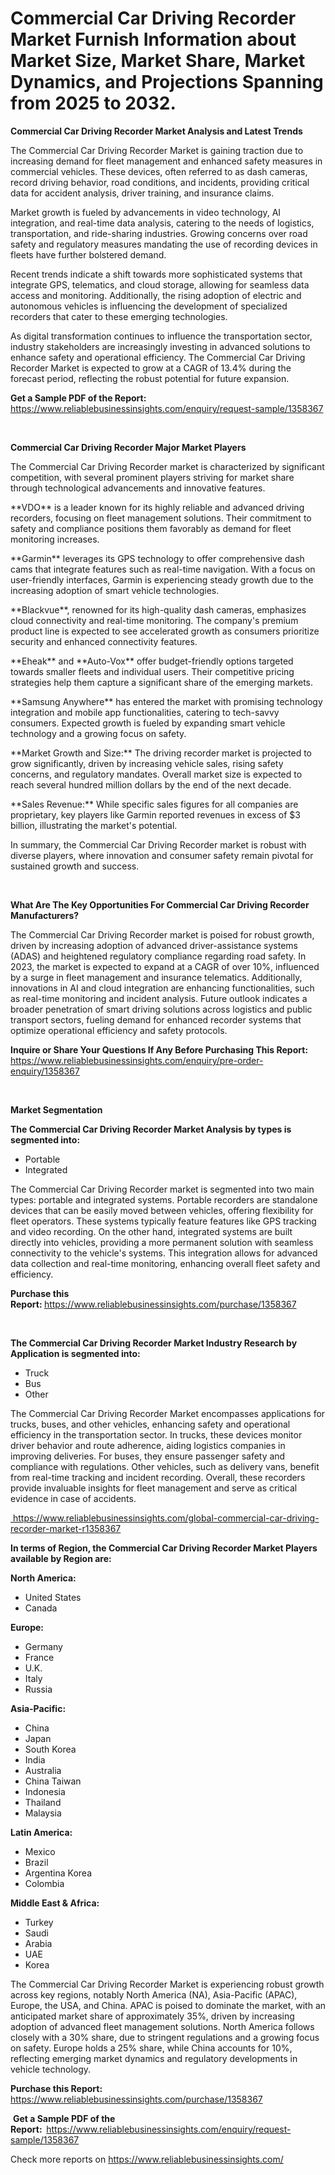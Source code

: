 <p><h1>Commercial Car Driving Recorder Market Furnish Information about Market Size, Market Share, Market Dynamics, and Projections Spanning from 2025 to 2032.</h1></p><p><strong>Commercial Car Driving Recorder Market Analysis and Latest Trends</strong></p>
<p><p>The Commercial Car Driving Recorder Market is gaining traction due to increasing demand for fleet management and enhanced safety measures in commercial vehicles. These devices, often referred to as dash cameras, record driving behavior, road conditions, and incidents, providing critical data for accident analysis, driver training, and insurance claims. </p><p>Market growth is fueled by advancements in video technology, AI integration, and real-time data analysis, catering to the needs of logistics, transportation, and ride-sharing industries. Growing concerns over road safety and regulatory measures mandating the use of recording devices in fleets have further bolstered demand.</p><p>Recent trends indicate a shift towards more sophisticated systems that integrate GPS, telematics, and cloud storage, allowing for seamless data access and monitoring. Additionally, the rising adoption of electric and autonomous vehicles is influencing the development of specialized recorders that cater to these emerging technologies. </p><p>As digital transformation continues to influence the transportation sector, industry stakeholders are increasingly investing in advanced solutions to enhance safety and operational efficiency. The Commercial Car Driving Recorder Market is expected to grow at a CAGR of 13.4% during the forecast period, reflecting the robust potential for future expansion.</p></p>
<p><strong>Get a Sample PDF of the Report:&nbsp;</strong> <a href="https://www.reliablebusinessinsights.com/enquiry/request-sample/1358367?utm_campaign=2735&utm_medium=2&utm_source=Github&utm_content=ia&utm_term=30032025&utm_id=commercial-car-driving-recorder">https://www.reliablebusinessinsights.com/enquiry/request-sample/1358367</a></p>
<p>&nbsp;</p>
<p><strong>Commercial Car Driving Recorder Major Market Players</strong></p>
<p><p>The Commercial Car Driving Recorder market is characterized by significant competition, with several prominent players striving for market share through technological advancements and innovative features.</p><p>**VDO** is a leader known for its highly reliable and advanced driving recorders, focusing on fleet management solutions. Their commitment to safety and compliance positions them favorably as demand for fleet monitoring increases.</p><p>**Garmin** leverages its GPS technology to offer comprehensive dash cams that integrate features such as real-time navigation. With a focus on user-friendly interfaces, Garmin is experiencing steady growth due to the increasing adoption of smart vehicle technologies.</p><p>**Blackvue**, renowned for its high-quality dash cameras, emphasizes cloud connectivity and real-time monitoring. The company's premium product line is expected to see accelerated growth as consumers prioritize security and enhanced connectivity features.</p><p>**Eheak** and **Auto-Vox** offer budget-friendly options targeted towards smaller fleets and individual users. Their competitive pricing strategies help them capture a significant share of the emerging markets.</p><p>**Samsung Anywhere** has entered the market with promising technology integration and mobile app functionalities, catering to tech-savvy consumers. Expected growth is fueled by expanding smart vehicle technology and a growing focus on safety.</p><p>**Market Growth and Size:** The driving recorder market is projected to grow significantly, driven by increasing vehicle sales, rising safety concerns, and regulatory mandates. Overall market size is expected to reach several hundred million dollars by the end of the next decade.</p><p>**Sales Revenue:** While specific sales figures for all companies are proprietary, key players like Garmin reported revenues in excess of $3 billion, illustrating the market's potential.</p><p>In summary, the Commercial Car Driving Recorder market is robust with diverse players, where innovation and consumer safety remain pivotal for sustained growth and success.</p></p>
<p>&nbsp;</p>
<p><strong>What Are The Key Opportunities For Commercial Car Driving Recorder Manufacturers?</strong></p>
<p><p>The Commercial Car Driving Recorder market is poised for robust growth, driven by increasing adoption of advanced driver-assistance systems (ADAS) and heightened regulatory compliance regarding road safety. In 2023, the market is expected to expand at a CAGR of over 10%, influenced by a surge in fleet management and insurance telematics. Additionally, innovations in AI and cloud integration are enhancing functionalities, such as real-time monitoring and incident analysis. Future outlook indicates a broader penetration of smart driving solutions across logistics and public transport sectors, fueling demand for enhanced recorder systems that optimize operational efficiency and safety protocols.</p></p>
<p><strong>Inquire or Share Your Questions If Any Before Purchasing This Report:</strong> <a href="https://www.reliablebusinessinsights.com/enquiry/pre-order-enquiry/1358367?utm_campaign=2735&utm_medium=2&utm_source=Github&utm_content=ia&utm_term=30032025&utm_id=commercial-car-driving-recorder">https://www.reliablebusinessinsights.com/enquiry/pre-order-enquiry/1358367</a></p>
<p>&nbsp;</p>
<p><strong>Market Segmentation</strong></p>
<p><strong>The Commercial Car Driving Recorder Market Analysis by types is segmented into:</strong></p>
<p><ul><li>Portable</li><li>Integrated</li></ul></p>
<p><p>The Commercial Car Driving Recorder market is segmented into two main types: portable and integrated systems. Portable recorders are standalone devices that can be easily moved between vehicles, offering flexibility for fleet operators. These systems typically feature features like GPS tracking and video recording. On the other hand, integrated systems are built directly into vehicles, providing a more permanent solution with seamless connectivity to the vehicle's systems. This integration allows for advanced data collection and real-time monitoring, enhancing overall fleet safety and efficiency.</p></p>
<p><strong>Purchase this Report:&nbsp;</strong><a href="https://www.reliablebusinessinsights.com/purchase/1358367?utm_campaign=2735&utm_medium=2&utm_source=Github&utm_content=ia&utm_term=30032025&utm_id=commercial-car-driving-recorder">https://www.reliablebusinessinsights.com/purchase/1358367</a></p>
<p>&nbsp;</p>
<p><strong>The Commercial Car Driving Recorder Market Industry Research by Application is segmented into:</strong></p>
<p><ul><li>Truck</li><li>Bus</li><li>Other</li></ul></p>
<p><p>The Commercial Car Driving Recorder Market encompasses applications for trucks, buses, and other vehicles, enhancing safety and operational efficiency in the transportation sector. In trucks, these devices monitor driver behavior and route adherence, aiding logistics companies in improving deliveries. For buses, they ensure passenger safety and compliance with regulations. Other vehicles, such as delivery vans, benefit from real-time tracking and incident recording. Overall, these recorders provide invaluable insights for fleet management and serve as critical evidence in case of accidents.</p></p>
<p><a href="https://www.reliablebusinessinsights.com/global-commercial-car-driving-recorder-market-r1358367?utm_campaign=2735&utm_medium=2&utm_source=Github&utm_content=ia&utm_term=30032025&utm_id=commercial-car-driving-recorder">&nbsp;https://www.reliablebusinessinsights.com/global-commercial-car-driving-recorder-market-r1358367</a></p>
<p><strong>In terms of Region, the Commercial Car Driving Recorder Market Players available by Region are:</strong></p>
<p>
    <p> <strong> North America: </strong>
        <ul>
            <li>United States</li>
            <li>Canada</li>
        </ul>
        </p> 
    <p> <strong> Europe: </strong>
        <ul>
            <li>Germany</li>
            <li>France</li>
            <li>U.K.</li>
            <li>Italy</li>
            <li>Russia</li>
        </ul>
        </p> 
    <p> <strong> Asia-Pacific: </strong>
        <ul>
            <li>China</li>
            <li>Japan</li>
            <li>South Korea</li>
            <li>India</li>
            <li>Australia</li>
            <li>China Taiwan</li>
            <li>Indonesia</li>
            <li>Thailand</li>
            <li>Malaysia</li>
        </ul>
        </p> 
    <p> <strong> Latin America: </strong>
        <ul>
            <li>Mexico</li>
            <li>Brazil</li>
            <li>Argentina Korea</li>
            <li>Colombia</li>
        </ul>
        </p> 
    <p> <strong> Middle East & Africa: </strong>
        <ul>
            <li>Turkey</li>
            <li>Saudi</li>
            <li>Arabia</li>
            <li>UAE</li>
            <li>Korea</li>
        </ul>
    </p>
    </p>
<p><p>The Commercial Car Driving Recorder Market is experiencing robust growth across key regions, notably North America (NA), Asia-Pacific (APAC), Europe, the USA, and China. APAC is poised to dominate the market, with an anticipated market share of approximately 35%, driven by increasing adoption of advanced fleet management solutions. North America follows closely with a 30% share, due to stringent regulations and a growing focus on safety. Europe holds a 25% share, while China accounts for 10%, reflecting emerging market dynamics and regulatory developments in vehicle technology.</p></p>
<p><strong>Purchase this Report: </strong><a href="https://www.reliablebusinessinsights.com/purchase/1358367?utm_campaign=2735&utm_medium=2&utm_source=Github&utm_content=ia&utm_term=30032025&utm_id=commercial-car-driving-recorder">https://www.reliablebusinessinsights.com/purchase/1358367</a></p>
<p>&nbsp;<strong>Get a Sample PDF of the Report:&nbsp;&nbsp;</strong><a href="https://www.reliablebusinessinsights.com/enquiry/request-sample/1358367?utm_campaign=2735&utm_medium=2&utm_source=Github&utm_content=ia&utm_term=30032025&utm_id=commercial-car-driving-recorder">https://www.reliablebusinessinsights.com/enquiry/request-sample/1358367</a></p>
<p><strong></strong></p>
<p>Check more reports on <a href="https://www.reliablebusinessinsights.com/?utm_campaign=2735&utm_medium=2&utm_source=Github&utm_content=ia&utm_term=30032025&utm_id=commercial-car-driving-recorder">https://www.reliablebusinessinsights.com/</a></p>